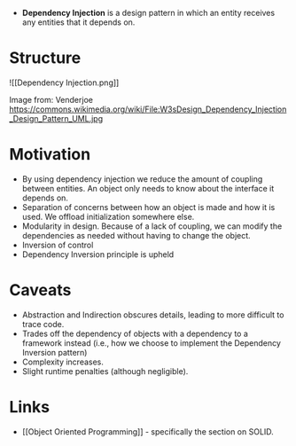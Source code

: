 * **Dependency Injection** is a design pattern in which an entity receives any entities that it depends on.
# Structure
![[Dependency Injection.png]]<figcaption> Image from: Venderjoe https://commons.wikimedia.org/wiki/File:W3sDesign_Dependency_Injection_Design_Pattern_UML.jpg </figcaption>

# Motivation
* By using dependency injection we reduce the amount of coupling between entities. An object only needs to know about the interface it depends on.
* Separation of concerns between how an object is made and how it is used. We offload initialization somewhere else.
* Modularity in design. Because of a lack of coupling, we can modify the dependencies as needed without having to change the object.
* Inversion of control
* Dependency Inversion principle is upheld

# Caveats
* Abstraction and Indirection obscures details, leading to more difficult to trace code.
* Trades off the dependency of objects with a dependency to a framework instead (i.e., how we choose to implement the Dependency Inversion pattern)
* Complexity increases.
* Slight runtime penalties (although negligible).

# Links
* [[Object Oriented Programming]] - specifically the section on SOLID.
